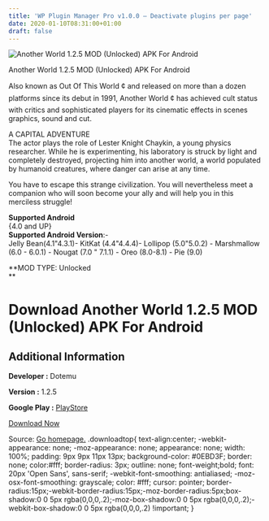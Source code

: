 ```yaml
---
title: 'WP Plugin Manager Pro v1.0.0 – Deactivate plugins per page'
date: 2020-01-10T08:31:00+01:00
draft: false
---
```


![Another World 1.2.5 MOD (Unlocked) APK For Android](https://i0.wp.com/apkhome.net/wp-content/uploads/2020/01/Another-World-1.2.5-MOD-Unlocked.png "Another World 1.2.5 MOD (Unlocked) APK For Android")

  

Another World 1.2.5 MOD (Unlocked) APK For Android

Also known as Out Of This World ¢ and released on more than a dozen platforms since its debut in 1991, Another World ¢ has achieved cult status with critics and sophisticated players for its cinematic effects in scenes graphics, sound and cut.

A CAPITAL ADVENTURE  
The actor plays the role of Lester Knight Chaykin, a young physics researcher. While he is experimenting, his laboratory is struck by light and completely destroyed, projecting him into another world, a world populated by humanoid creatures, where danger can arise at any time.

You have to escape this strange civilization. You will nevertheless meet a companion who will soon become your ally and will help you in this merciless struggle!

**Supported Android**  
{4.0 and UP}  
**Supported Android Version**:-  
Jelly Bean(4.1"4.3.1)- KitKat (4.4"4.4.4)- Lollipop (5.0"5.0.2) - Marshmallow (6.0 - 6.0.1) - Nougat (7.0 " 7.1.1) - Oreo (8.0-8.1) - Pie (9.0)

**MOD TYPE: Unlocked  
**

Download Another World 1.2.5 MOD (Unlocked) APK For Android
===========================================================

Additional Information
----------------------

**Developer :** Dotemu

**Version :** 1.2.5

**Google Play :** [PlayStore](https://play.google.com/store/apps/details?id=com.dotemu.anotherworld)

  

[Download Now](https://store4app.co/post/another-world-1-2-5-mod-unlocked-apk-for-android_1578592155)

  
Source: [Go homepage.](https://store4app.co/post/another-world-1-2-5-mod-unlocked-apk-for-android_1578592155) .downloadtop{ text-align:center; -webkit-appearance: none; -moz-appearance: none; appearance: none; width: 100%; padding: 9px 9px 11px 13px; background-color: #0EBD3F; border: none; color:#fff; border-radius: 3px; outline: none; font-weight;bold; font: 20px 'Open Sans', sans-serif; -webkit-font-smoothing: antialiased; -moz-osx-font-smoothing: grayscale; color: #fff; cursor: pointer; border-radius:15px;-webkit-border-radius:15px;-moz-border-radius:5px;box-shadow:0 0 5px rgba(0,0,0,.2);-moz-box-shadow:0 0 5px rgba(0,0,0,.2);-webkit-box-shadow:0 0 5px rgba(0,0,0,.2) !important; }